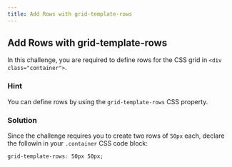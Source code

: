 ```yaml
---
title: Add Rows with grid-template-rows
---
```

## Add Rows with grid-template-rows

In this challenge, you are required to define rows for the CSS grid in `<div class="container">`.

### Hint
 
You can define rows by using the `grid-template-rows` CSS property.

### Solution

Since the challenge requires you to create two rows of `50px` each, declare the followin in your `.container` CSS code block:
 
````css
grid-template-rows: 50px 50px;
````
